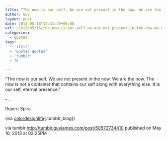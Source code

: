 ```yaml
---
title: “The now is our self. We are not present in the now. We are the now. The now is not a container that…”
author: Guy
layout: post
date: 2013-05-16T12:31:49+00:00
url: /2013/05/16/the-now-is-our-self-we-are-not-present-in-the-now-we-are-the-now-the-now-is-not-a-container-that/
categories:
  - quotes
tags:
  - 'ifttt'
  - 'quotes quotes'
  - 'tumblr'
  - fb

---
```

“The now is our self. We are not present in the now. We are the now. The now is not a container that contains our self along with everything else. It is our self, eternal presence.”

&#8211; _</p> 

Rupert Spira

(via [colordesignlife][1]{.tumblr_blog})

</em>

via tumblr http://tumblr.guyjames.com/post/50572734410 published on May 16, 2013 at 02:25PM

 [1]: http://colordesignlife.tumblr.com/